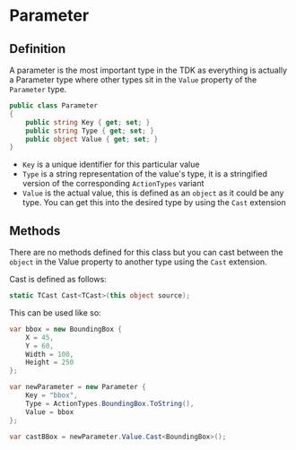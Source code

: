 # Parameter

## Definition
A parameter is the most important type in the TDK as everything is actually a Parameter type where other types sit in the `Value` property of the `Parameter` type.

```csharp
public class Parameter 
{
    public string Key { get; set; }
    public string Type { get; set; }
    public object Value { get; set; }
}
```

- `Key` is a unique identifier for this particular value
- `Type` is a string representation of the value's type, it is a stringified version of the corresponding `ActionTypes` variant
- `Value` is the actual value, this is defined as an `object` as it could be any type. You can get this into the desired type by using the `Cast` extension

## Methods
There are no methods defined for this class but you can cast between the `object` in the Value property to another type using the `Cast` extension.

Cast is defined as follows:
```csharp
static TCast Cast<TCast>(this object source);
```

This can be used like so:
```csharp
var bbox = new BoundingBox {
    X = 45,
    Y = 60,
    Width = 100,
    Height = 250
};

var newParameter = new Parameter {
    Key = "bbox",
    Type = ActionTypes.BoundingBox.ToString(),
    Value = bbox
};

var castBBox = newParameter.Value.Cast<BoundingBox>();
```
